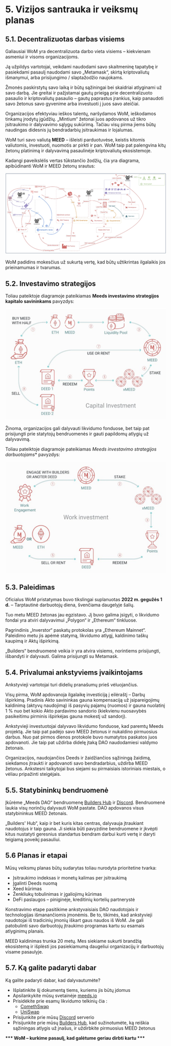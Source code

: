 # 5. Vizijos santrauka ir veiksmų planas

## 5.1. Decentralizuotas darbas visiems

Galiausiai WoM yra decentralizuota darbo vieta visiems – kiekvienam asmeniui ir visoms organizacijoms.

Ją užpildys vartotojai, veikdami naudodami savo skaitmeninę tapatybę ir pasiekdami pasaulį naudodami savo „Metamask“, skirtą kriptovaliutų išmanymui, arba prisijungimo / slaptažodžio naujokams.

Žmonės paskirstytų savo laiką ir būtų sąžiningai bei skaidriai atlyginami už savo darbą. Jie greitai ir pažįstamai gautų prieigą prie decentralizuoto pasaulio ir kriptovaliutų pasaulio – gautų paprastus įrankius, kaip panaudoti savo žetonus savo gyvenime arba investuoti į juos savo ateičiai.

Organizacijos efektyviau ieškos talentų, naršydamos WoM, ieškodamos tinkamų įrodytų įgūdžių. „Mintium“ žetonai juos apdovanos už tikro įsitraukimo ir dalyvavimo sąlygų sukūrimą. Tačiau visų pirma jiems būtų naudingas didesnis jų bendradarbių įsitraukimas ir lojalumas.

WoM turi savo valiutą **MEED** – išleisti parduotuvėse, keistis kitomis valiutomis, investuoti, nuomotis ar pirkti ir pan. WoM taip pat palengvina kitų žetonų platinimą ir dalyvavimą pasaulinėje kriptovaliutų ekosistemoje.

Kadangi paveikslėlis vertas tūkstančio žodžių, čia yra diagrama, apibūdinanti WoM ir MEED žetonų srautus:

![WoM ir Meeds srautai](en/img/wom-flows.png)

WoM padidins mokesčius už sukurtą vertę, kad būtų užtikrintas ilgalaikis jos prieinamumas ir tvarumas.


## 5.2. Investavimo strategijos

Toliau pateiktoje diagramoje pateikiamas **Meeds investavimo strategijos kapitalo savininkams** pavyzdys:

!["Meeds" investavimo strategija kapitalo turėtojams](en/img/invest-capital.png)

Žinoma, organizacijos gali dalyvauti likvidumo fonduose, bet taip pat prisijungti prie statytojų bendruomenės ir gauti papildomų atlygių už dalyvavimą.

Toliau pateiktoje diagramoje pateikiamas *Meeds investavimo strategijos darbuotojams** pavyzdys:

!["Meeds" investavimo į darbo turėtojus strategija](en/img/invest-work.png)

## 5.3. Paleidimas

Oficialus WoM pristatymas buvo tikslingai suplanuotas **2022 m. gegužės 1 d.** – Tarptautinė darbuotojų diena, švenčiama daugelyje šalių.

Tuo metu MEED žetonas jau egzistavo. Jį buvo galima įsigyti, o likvidumo fondai yra atviri dalyvavimui „Polygon“ ir „Ethereum“ tinkluose.

Pagrindinis „Inverstor“ paskatų protokolas yra „Ethereum Mainnet“. Paleidimo metu jis apėmė statymą, likvidumo atlygį, kaldinimo taškų kaupimą ir Aktų išpirkimą.

„Builders“ bendruomenė veikia ir yra atvira visiems, norintiems prisijungti, išbandyti ir dalyvauti. Galima prisijungti su Metamask.

## 5.4. Privalumai ankstyviems įvaikintojams

Ankstyvieji vartotojai turi didelių pranašumų prieš vėluojančius.

Visų pirma, WoM apdovanoja ilgalaikę investiciją į eilėraštį – Darbų išpirkimą. Pradinis Akto savininkas gauna kompensaciją už įsipareigojimų kaldinimą (aktyvų naudojimą) iš pasyvių pajamų (nuomos) ir gauna nuolatinį 1 % nuo bet kokio Akto pardavimo sandorio (kiekvienu nuosavybės pasikeitimu pirminis išpirkėjas gauna mokestį už sandorį).

Ankstyvieji investuotojai dalyvavo likvidumo fonduose, kad paremtų Meeds projektą. Jie taip pat padėjo savo MEED žetonus ir nukaldino pirmuosius darbus. Nuo pat pirmos dienos protokole buvo numatytos paskatos juos apdovanoti. Jie taip pat uždirba didelę įtaką DAO naudodamiesi valdymo žetonais.

Organizacijos, naudojančios Deeds ir žaidžiančios sąžiningą žaidimą, siekdamos įtraukti ir apdovanoti savo bendradarbius, uždirba MEED žetonus. Ankstesni taikytojai bus siejami su pirmaisiais istoriniais miestais, o vėliau pripažinti steigėjais.


## 5.5. Statybininkų bendruomenė

Įkūrėme „Meeds DAO“ bendruomenę [Builders Hub](builders.meeds.io) ir [Discord](https://discord.com/invite/7d9Byf4Fz6). Bendruomenė laukia visų norinčių dalyvauti WoM pastate. DAO apdovanos visus statybininkus MEED žetonais.

„Builders' Hub“, kaip ir bet kuris kitas centras, dalyvauja įtraukiant naudotojus ir taip gauna. Ji siekia būti pavyzdine bendruomene ir įkvėpti kitus nustatyti geresnius standartus bendram darbui kurti vertę ir daryti teigiamą poveikį pasauliui.

## 5.6 Planas ir etapai

Mūsų veiksmų planas būtų sudarytas toliau nurodyta prioritetine tvarka:

- Įsitraukimo indeksas ir monetų kalimas per įsitraukimą
- Įgalinti Deeds nuomą
- Xeed kūrimas
- Ženkliukų tobulinimas ir įgaliojimų kūrimas
- DeFi paslaugos – piniginėje, kreditinių kortelių partnerystė

Konstravimo etape pasitikime ankstyvaisiais DAO naudotojais ir technologijas išmanančiomis įmonėmis. Be to, tikimės, kad ankstyvieji naudotojai iš tradicinių įmonių iškart gaus naudos iš WoM. Jie gali patobulinti savo darbuotojų įtraukimo programas kartu su esamais atlyginimų planais.

MEED kaldinimas trunka 20 metų. Mes siekiame sukurti brandžią ekosistemą ir išplėsti jos pasiekiamumą daugeliui organizacijų ir darbuotojų visame pasaulyje.

## 5.7. Ką galite padaryti dabar

Ką galite padaryti dabar, kad dalyvautumėte?

- Išplatinkite šį dokumentą tiems, kuriems jis būtų įdomus
- Apsilankykite mūsų svetainėje [meeds.io](https://www.meeds.io/)
- Prisidėkite prie esamų likvidumo telkinių čia :
  - [ComethSwap](https://swap.cometh.io/)
  - [UniSwap](https://uniswap.org)
- Prisijunkite prie mūsų [Discord](https://discord.com/invite/7d9Byf4Fz6) serverio
- Prisijunkite prie mūsų [Builders Hub](https://meeds.io/builders), kad sužinotumėte, ką reiškia sąžiningas atlygis už įnašus, ir uždirbkite pirmuosius MEED žetonus

**\*\*\* WoM – kurkime pasaulį, kad galėtume geriau dirbti kartu \*\*\***